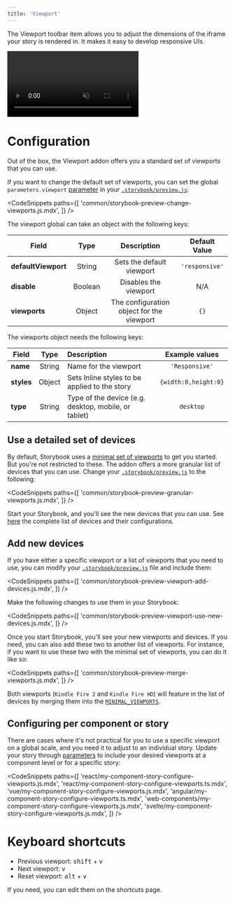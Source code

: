```yaml
---
title: 'Viewport'
---
```


<YouTubeCallout id="uydF1ltw7-g" title="Stop resizing your browser — Storybook viewport" />

The Viewport toolbar item allows you to adjust the dimensions of the iframe your story is rendered in. It makes it easy to develop responsive UIs.

<video autoPlay muted playsInline loop>
  <source
    src="addon-viewports-optimized.mp4"
    type="video/mp4"
  />
</video>

# Configuration

Out of the box, the Viewport addon offers you a standard set of viewports that you can use.

If you want to change the default set of viewports, you can set the global `parameters.viewport` [parameter](../writing-stories/parameters.md) in your [`.storybook/preview.js`](../configure/overview.md#configure-story-rendering):

<!-- prettier-ignore-start -->

<CodeSnippets
  paths={[
    'common/storybook-preview-change-viewports.js.mdx',
  ]}
/>

<!-- prettier-ignore-end -->

The viewport global can take an object with the following keys:

| Field               |  Type   |                Description                | Default Value  |
| ------------------- | :-----: | :---------------------------------------: | :------------: |
| **defaultViewport** | String  |         Sets the default viewport         | `'responsive'` |
| **disable**         | Boolean |           Disables the viewport           |      N/A       |
| **viewports**       | Object  | The configuration object for the viewport |      `{}`      |

The viewports object needs the following keys:

| Field      |  Type  | Description                                          |    Example values    |
| ---------- | :----: | :--------------------------------------------------- | :------------------: |
| **name**   | String | Name for the viewport                                |    `'Responsive'`    |
| **styles** | Object | Sets Inline styles to be applied to the story        | `{width:0,height:0}` |
| **type**   | String | Type of the device (e.g. desktop, mobile, or tablet) |      `desktop`       |

## Use a detailed set of devices

By default, Storybook uses a [minimal set of viewports](https://github.com/nslabspl/storybook/blob/master/addons/viewport/src/defaults.ts#L135) to get you started. But you're not restricted to these. The addon offers a more granular list of devices that you can use. Change your [`.storybook/preview.js`](../configure/overview.md#configure-story-rendering) to the following:

<!-- prettier-ignore-start -->

<CodeSnippets
  paths={[
    'common/storybook-preview-granular-viewports.js.mdx',
  ]}
/>

<!-- prettier-ignore-end -->

Start your Storybook, and you'll see the new devices that you can use. See [here](https://github.com/nslabspl/storybook/blob/dev/addons/viewport/src/defaults.ts#L3) the complete list of devices and their configurations.

## Add new devices

If you have either a specific viewport or a list of viewports that you need to use, you can modify your [`.storybook/preview.js`](../configure/overview.md#configure-story-rendering) file and include them:

<!-- prettier-ignore-start -->

<CodeSnippets
  paths={[
    'common/storybook-preview-viewport-add-devices.js.mdx',
  ]}
/>

<!-- prettier-ignore-end -->

Make the following changes to use them in your Storybook:

<!-- prettier-ignore-start -->

<CodeSnippets
  paths={[
    'common/storybook-preview-viewport-use-new-devices.js.mdx',
  ]}
/>

<!-- prettier-ignore-end -->

Once you start Storybook, you'll see your new viewports and devices. If you need, you can also add these two to another list of viewports. For instance, if you want to use these two with the minimal set of viewports, you can do it like so:

<!-- prettier-ignore-start -->

<CodeSnippets
  paths={[
    'common/storybook-preview-merge-viewports.js.mdx',
  ]}
/>

<!-- prettier-ignore-end -->

Both viewports (`Kindle Fire 2` and `Kindle Fire HD`) will feature in the list of devices by merging them into the [`MINIMAL_VIEWPORTS`](https://github.com/nslabspl/storybook/blob/dev/addons/viewport/src/defaults.ts#L135).

## Configuring per component or story

There are cases where it's not practical for you to use a specific viewport on a global scale, and you need it to adjust to an individual story. Update your story through [parameters](../writing-stories/parameters.md) to include your desired viewports at a component level or for a specific story:

<!-- prettier-ignore-start -->

<CodeSnippets
  paths={[
    'react/my-component-story-configure-viewports.js.mdx',
    'react/my-component-story-configure-viewports.ts.mdx',
    'vue/my-component-story-configure-viewports.js.mdx',
    'angular/my-component-story-configure-viewports.ts.mdx',
    'web-components/my-component-story-configure-viewports.js.mdx',
    'svelte/my-component-story-configure-viewports.js.mdx',
  ]}
/>

<!-- prettier-ignore-end -->

# Keyboard shortcuts

- Previous viewport: <kbd>shift</kbd> + <kbd>v</kbd>
- Next viewport: <kbd>v</kbd>
- Reset viewport: <kbd>alt</kbd> + <kbd>v</kbd>

If you need, you can edit them on the shortcuts page.
